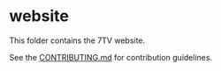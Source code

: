 # website

This folder contains the 7TV website.

See the [CONTRIBUTING.md](./CONTRIBUTING.md) for contribution guidelines.

